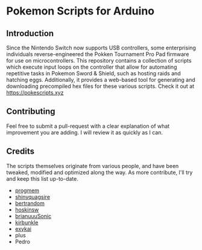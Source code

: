 # Pokemon Scripts for Arduino

## Introduction
Since the Nintendo Switch now supports USB controllers, some enterprising individuals reverse-engineered the Pokken Tournament Pro Pad firmware for use on microcontrollers. This repository contains a collection of scripts which execute input loops on the controller that allow for automating repetitive tasks in Pokemon Sword & Shield, such as hosting raids and hatching eggs. Additionally, it provides a web-based tool for generating and downloading precompiled hex files for these various scripts. Check it out at https://pokescripts.xyz

## Contributing
Feel free to submit a pull-request with a clear explanation of what improvement you are adding. I will review it as quickly as I can.

## Credits
The scripts themselves originate from various people, and have been tweaked, modified and optimized along the way. As more contribute, I'll try and keep this list up-to-date.

* [progmem](https://github.com/progmem)
* [shinyquagsire](https://github.com/shinyquagsire23)
* [bertrandom](https://github.com/bertrandom)
* [hoskinsw](https://github.com/hoskinsw)
* [brianuuuSonic](https://www.youtube.com/channel/UCHV0EP9TifKSo7RERIbY1QA)
* [kirbunkle](https://github.com/kirbunkle)
* [exykai](https://github.com/exykai)
* plus
* Pedro
